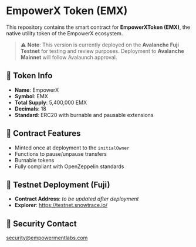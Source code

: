# EmpowerX Token (EMX)

This repository contains the smart contract for **EmpowerXToken (EMX)**, the native utility token of the EmpowerX ecosystem.

> ⚠️ **Note**: This version is currently deployed on the **Avalanche Fuji Testnet** for testing and review purposes. Deployment to **Avalanche Mainnet** will follow Avalaunch approval.

## 🔹 Token Info

- **Name**: EmpowerX
- **Symbol**: EMX
- **Total Supply**: 5,400,000 EMX
- **Decimals**: 18
- **Standard**: ERC20 with burnable and pausable extensions

## 🧱 Contract Features

- Minted once at deployment to the `initialOwner`
- Functions to pause/unpause transfers
- Burnable tokens
- Fully compliant with OpenZeppelin standards

## 🔗 Testnet Deployment (Fuji)

- **Contract Address**: _to be updated after deployment_
- **Explorer**: https://testnet.snowtrace.io/

## 📩 Security Contact

security@empowermentlabs.com
